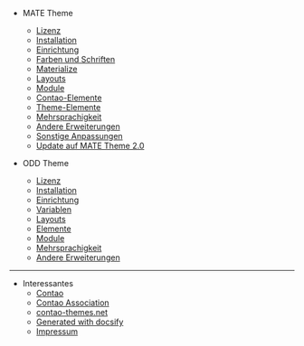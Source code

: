 
- MATE Theme

  - [Lizenz](mate-lizenz.md)
  - [Installation](mate-installation.md)
  - [Einrichtung](mate-einrichtung.md)
  - [Farben und Schriften](mate-farben-und-schriften.md)
  - [Materialize](mate-materialize.md)
  - [Layouts](mate-layouts.md)
  - [Module](mate-module.md)
  - [Contao-Elemente](mate-inhaltselemente.md)
  - [Theme-Elemente](mate-theme-elemente.md)
  - [Mehrsprachigkeit](mate-mehrsprachigkeit.md)
  - [Andere Erweiterungen](mate-erweiterungen.md)
  - [Sonstige Anpassungen](mate-sonstige-anpassungen.md)
  - [Update auf MATE Theme 2.0](mate-update-version-2.0.md)

- ODD Theme

  - [Lizenz](odd-lizenz.md)
  - [Installation](odd-installation.md)
  - [Einrichtung](odd-einrichtung.md)
  - [Variablen](odd-variablen.md)
  - [Layouts](odd-layouts.md)
  - [Elemente](odd-elemente.md)
  - [Module](odd-module.md)
  - [Mehrsprachigkeit](odd-mehrsprachigkeit.md)
  - [Andere Erweiterungen](odd-andere-erweiterungen.md)

---

- Interessantes
  - [Contao](https://www.contao.org)
  - [Contao Association](https://association.contao.org/)
  - [contao-themes.net](https://contao-themes.net)
  - [Generated with docsify](https://docsify.js.org)
  - [Impressum](https://contao-themes.net/impressum.html)
